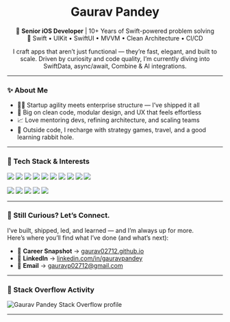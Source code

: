 <h1 align="center">Gaurav Pandey</h1>

<p align="center">
📱 <strong>Senior iOS Developer</strong> | 10+ Years of Swift-powered problem solving<br>
🧠 Swift • UIKit • SwiftUI • MVVM • Clean Architecture • CI/CD
</p>

<p align="center">
I craft apps that aren’t just functional — they’re fast, elegant, and built to scale.  
Driven by curiosity and code quality, I’m currently diving into SwiftData, async/await, Combine & AI integrations.
</p>

---

### ✨ About Me

- 👨‍💻 Startup agility meets enterprise structure — I’ve shipped it all  
- 🎯 Big on clean code, modular design, and UX that feels effortless  
- 📈 Love mentoring devs, refining architecture, and scaling teams  
- 🔁 Outside code, I recharge with strategy games, travel, and a good learning rabbit hole.

---

### 🧠 Tech Stack & Interests

<p>
  <img src="https://img.shields.io/badge/Swift-orange?logo=swift&logoColor=white" />
  <img src="https://img.shields.io/badge/Objective--C-438EFF?logo=apple&logoColor=white" />
  <img src="https://img.shields.io/badge/UIKit-00599C?logo=apple" />
  <img src="https://img.shields.io/badge/SwiftUI-438EFF?logo=swift&logoColor=white" />
  <img src="https://img.shields.io/badge/Xcode-1E90FF?logo=xcode&logoColor=white" />
  <img src="https://img.shields.io/badge/MVVM-1C1C1E?style=flat&logoColor=white" />
  <img src="https://img.shields.io/badge/MVVM--C-3C3C43?style=flat&logoColor=white" />
  <img src="https://img.shields.io/badge/CoreData-0066CC?logo=database&logoColor=white" />
  <img src="https://img.shields.io/badge/SPM-ff69b4?style=flat&logoColor=white" />
  <img src="https://img.shields.io/badge/Fastlane-E83C4F?logo=fastlane&logoColor=white" />
</p>

<p>
  <img src="https://img.shields.io/badge/SwiftData-purple" />
  <img src="https://img.shields.io/badge/Combine-lightblue" />
  <img src="https://img.shields.io/badge/async/await-blueviolet" />
  <img src="https://img.shields.io/badge/TCA-34495e" />
  <img src="https://img.shields.io/badge/AI/ML-ff69b4" />
</p>

---

### 🤝 Still Curious? Let’s Connect.

I’ve built, shipped, led, and learned — and I’m always up for more.  
Here’s where you’ll find what I’ve done (and what’s next):

- 🧭 **Career Snapshot** → [gaurav02712.github.io](https://gaurav02712.github.io)  
- 💼 **LinkedIn** → [linkedin.com/in/gauravpandey](https://www.linkedin.com/in/gauravpandey)  
- 📧 **Email** → [gauravp02712@gmail.com](mailto:gauravp02712@gmail.com)

---

### 🧠 Stack Overflow Activity

<p>
  <img src="https://github-readme-stackoverflow.vercel.app/?userID=3647325" alt="Gaurav Pandey Stack Overflow profile" />
</p>

---
